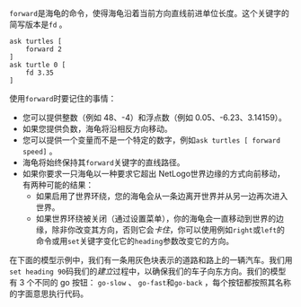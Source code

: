 `forward`是海龟的命令，使得海龟沿着当前方向直线前进单位长度。这个关键字的简写版本是`fd` 。



```
ask turtles [
	forward 2
]
ask turtle 0 [
	fd 3.35
]
```


使用`forward`时要记住的事情：

- 您可以提供整数（例如 48、-4）和浮点数（例如 0.05、-6.23、3.14159）。
- 如果您提供负数，海龟将沿相反方向移动。
- 您可以提供一个变量而不是一个特定的数字，例如`ask turtles [ forward speed]` 。
- 海龟将始终保持其`forward`关键字的直线路径。
- 如果你要求一只海龟以一种要求它超出 NetLogo世界边缘的方式向前移动，有两种可能的结果：
    - 如果启用了世界环绕，您的海龟会从一条边离开世界并从另一边再次进入世界。
    - 如果世界环绕被关闭（通过设置菜单），你的海龟会一直移动到世界的边缘，除非你改变其方向，否则它会*卡住*，你可以使用例如`right`或`left`的命令或用`set`关键字变化它的`heading`参数改变它的方向。


在下面的模型示例中，我们有一条用灰色块表示的道路和路上的一辆汽车。我们用`set heading 90`码我们的*建立*过程中，以确保我们的车子向东方向。我们的模型有 3 个不同的 go 按钮： `go-slow` 、 `go-fast`和`go-back` ，每个按钮都按照其名称的字面意思执行代码。
